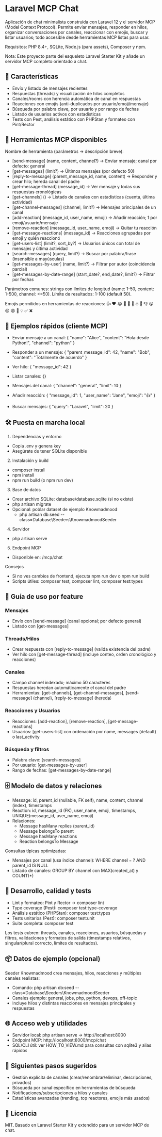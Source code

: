 # Laravel MCP Chat

Aplicación de chat minimalista construida con Laravel 12 y el servidor MCP (Model Context Protocol). Permite enviar mensajes, responder en hilos, organizar conversaciones por canales, reaccionar con emojis, buscar y listar usuarios; todo accesible desde herramientas MCP listas para usar.

Requisitos: PHP 8.4+, SQLite, Node.js (para assets), Composer y npm.

Nota: Este proyecto parte del esqueleto Laravel Starter Kit y añade un servidor MCP completo orientado a chat.

## 🚀 Características

- Envío y listado de mensajes recientes
- Respuestas (threads) y visualización de hilos completos
- Canales/rooms con herencia automática de canal en respuestas
- Reacciones con emojis (anti-duplicados por usuario/emoji/mensaje)
- Búsqueda por palabra clave, por usuario y por rango de fechas
- Listado de usuarios activos con estadísticas
- Tests con Pest, análisis estático con PHPStan y formateo con Pint/Rector

## 🧩 Herramientas MCP disponibles

Nombre de herramienta (parámetros → descripción breve):

- [send-message] (name, content, channel?) → Enviar mensaje; canal por defecto: general
- [get-messages] (limit?) → Últimos mensajes (por defecto 50)
- [reply-to-message] (parent_message_id, name, content) → Responder y crear hilo; hereda canal del padre
- [get-message-thread] (message_id) → Ver mensaje y todas sus respuestas cronológicas
- [get-channels] () → Listado de canales con estadísticas (cuenta, última actividad)
- [get-channel-messages] (channel, limit?) → Mensajes principales de un canal
- [add-reaction] (message_id, user_name, emoji) → Añadir reacción; 1 por emoji/usuario/mensaje
- [remove-reaction] (message_id, user_name, emoji) → Quitar tu reacción
- [get-message-reactions] (message_id) → Reacciones agrupadas por emoji y quién reaccionó
- [get-users-list] (limit?, sort_by?) → Usuarios únicos con total de mensajes y última actividad
- [search-messages] (query, limit?) → Buscar por palabra/frase (insensible a mayúsculas)
- [get-messages-by-user] (name, limit?) → Filtrar por autor (coincidencia parcial)
- [get-messages-by-date-range] (start_date?, end_date?, limit?) → Filtrar por fechas

Parámetros comunes: strings con límites de longitud (name: 1-50, content: 1-500, channel: <=50). Límite de resultados: 1-100 (default 50).

Emojis permitidos en herramientas de reacciones: 👍 ❤️ 😂 🎉 🚀 👏 🔥 💯 👎 😮 😢 😡 🤔 💡 ✅ ❌

## 🧪 Ejemplos rápidos (cliente MCP)

- Enviar mensaje a un canal:
  {
  "name": "Alice",
  "content": "Hola desde Python!",
  "channel": "python"
  }

- Responder a un mensaje:
  {
  "parent_message_id": 42,
  "name": "Bob",
  "content": "Totalmente de acuerdo"
  }

- Ver hilo:
  { "message_id": 42 }

- Listar canales:
  {}

- Mensajes del canal:
  { "channel": "general", "limit": 10 }

- Añadir reacción:
  { "message_id": 1, "user_name": "Jane", "emoji": "👍" }

- Buscar mensajes:
  { "query": "Laravel", "limit": 20 }

## 🛠️ Puesta en marcha local

1. Dependencias y entorno

- Copia .env y genera key
- Asegúrate de tener SQLite disponible

2. Instalación y build

- composer install
- npm install
- npm run build (o npm run dev)

3. Base de datos

- Crear archivo SQLite: database/database.sqlite (si no existe)
- php artisan migrate
- Opcional: poblar dataset de ejemplo Knowmadmood
    - php artisan db:seed --class=Database\\Seeders\\KnowmadmoodSeeder

4. Servidor

- php artisan serve

5. Endpoint MCP

- Disponible en: /mcp/chat

Consejos

- Si no ves cambios de frontend, ejecuta npm run dev o npm run build
- Scripts útiles: composer test, composer lint, composer test:types

## 📖 Guía de uso por feature

### Mensajes

- Envío con [send-message] (canal opcional; por defecto general)
- Listado con [get-messages]

### Threads/Hilos

- Crear respuesta con [reply-to-message] (valida existencia del padre)
- Ver hilo con [get-message-thread] (incluye conteo, orden cronológico y reacciones)

### Canales

- Campo channel indexado; máximo 50 caracteres
- Respuestas heredan automáticamente el canal del padre
- Herramientas: [get-channels], [get-channel-messages], [send-message] (channel), [reply-to-message] (hereda)

### Reacciones y Usuarios

- Reacciones: [add-reaction], [remove-reaction], [get-message-reactions]
- Usuarios: [get-users-list] con ordenación por name, messages (default) o last_activity

### Búsqueda y filtros

- Palabra clave: [search-messages]
- Por usuario: [get-messages-by-user]
- Rango de fechas: [get-messages-by-date-range]

## 🗄️ Modelo de datos y relaciones

- Message: id, parent_id (nullable, FK self), name, content, channel (index), timestamps
- Reaction: id, message_id (FK), user_name, emoji, timestamps, UNIQUE(message_id, user_name, emoji)
- Relaciones:
    - Message hasMany replies (parent_id)
    - Message belongsTo parent
    - Message hasMany reactions
    - Reaction belongsTo Message

Consultas típicas optimizadas:

- Mensajes por canal (usa índice channel): WHERE channel = ? AND parent_id IS NULL
- Listado de canales: GROUP BY channel con MAX(created_at) y COUNT(\*)

## 🧰 Desarrollo, calidad y tests

- Lint y formateo: Pint y Rector → composer lint
- Type coverage (Pest): composer test:type-coverage
- Análisis estático (PHPStan): composer test:types
- Tests unitarios (Pest): composer test:unit
- Suite completa: composer test

Los tests cubren: threads, canales, reacciones, usuarios, búsquedas y filtros, validaciones y formatos de salida (timestamps relativos, singular/plural correcto, límites de resultados).

## 📦 Datos de ejemplo (opcional)

Seeder Knowmadmood crea mensajes, hilos, reacciones y múltiples canales realistas:

- Comando: php artisan db:seed --class=Database\\Seeders\\KnowmadmoodSeeder
- Canales ejemplo: general, jobs, php, python, devops, off-topic
- Incluye hilos y distintas reacciones en mensajes principales y respuestas

## 🌐 Acceso web y utilidades

- Servidor local: php artisan serve → http://localhost:8000
- Endpoint MCP: http://localhost:8000/mcp/chat
- SQL/CLI útil: ver HOW_TO_VIEW.md para consultas con sqlite3 y alias rápidos

## 🔭 Siguientes pasos sugeridos

- Gestión explícita de canales (crear/renombrar/eliminar, descripciones, privados)
- Búsqueda por canal específico en herramientas de búsqueda
- Notificaciones/subscripciones a hilos y canales
- Estadísticas avanzadas (trending, top reactores, emojis más usados)

## 📄 Licencia

MIT. Basado en Laravel Starter Kit y extendido para un servidor MCP de chat.
